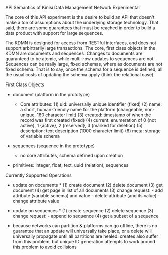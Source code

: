 


API Semantics of Kinisi Data Management Network
Experimental

The core of this API experiment is the desire to build an API that doesn't make a ton of assumptions
about the underlying storage technology. That said, there are some guarantees that must be reached in 
order to build a data product with support for large sequences. 

The KDMN is designed for access from RESTful interfaces, and does not support arbirtrarily large transactions.
The core, first class objects in the KDMN are documents and sequences. Changes to documents are guaranteed
to be atomic, while multi-row updates to sequences are not. Sequences can be really large, fixed schemas, where as documents
are not fixed schema. That is to say, once the schema for a sequence is defined, all the usual costs of updating 
the schema apply (think the relational case). 

First Class Objects
- document (platform in the prototype)
    - Core attributes:
        (1) uid: universally unique identifier (fixed)
        (2) name: a short, human-friendly name for the platform (changeable, non-unique, 160 character limit)
        (3) created: timestamp of when the record was first created (fixed)
        (4) current: enumeration of 0 {not active}, 1 {active}, 2 {reserved}, 3 {marked for deletion}
        (5) description: text description (1000 character limit) 
        (6) meta: storage of variable schema

- sequences (sequence in the prototype)
    - no core attributes, schema defined upon creation

- primitives:
    integer, float, text, uuid (relation), sequences


Currently Supported Operations

- update on documents *
    (1) create document
    (2) delete document
    (3) get document
    (4) get page in list of all documents
    (3) change request: 
        - add attribute (variable schema) and value
        - delete attribute (and its value)
        - change attribute value

- update on sequences *
    (1) create sequence
    (2) delete sequence
    (3) change request:
        - append to sequence
    (4) get a subset of a sequence


* because networks can partition & platforms can go offline, there is no guarantee that an update will 
universally take place, or a delete will universally propagate until all partitions are healed. creates also
suffer from this problem, but unique ID generation attempts to work around this problem to avoid collisions

